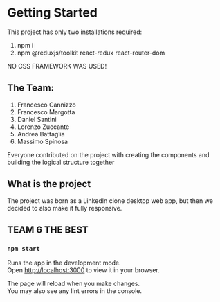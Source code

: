 # Getting Started

This project has only two installations required:
1. npm i
2. npm @reduxjs/toolkit react-redux react-router-dom

NO CSS FRAMEWORK WAS USED!

## The Team:

1. Francesco Cannizzo
2. Francesco Margotta
3. Daniel Santini
4. Lorenzo Zuccante
5. Andrea Battaglia
6. Massimo Spinosa

Everyone contributed on the project with creating the components and building the logical structure together

## What is the project

The project was born as a LinkedIn clone desktop web app, but then we decided to also make it fully responsive.

## TEAM 6 THE BEST

### `npm start`

Runs the app in the development mode.\
Open [http://localhost:3000](http://localhost:3000) to view it in your browser.

The page will reload when you make changes.\
You may also see any lint errors in the console.